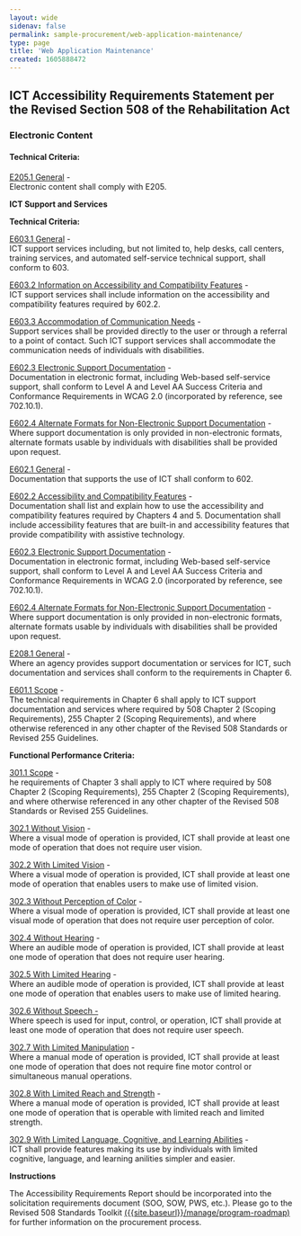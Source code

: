 ```yaml
---
layout: wide 
sidenav: false 
permalink: sample-procurement/web-application-maintenance/
type: page
title: 'Web Application Maintenance'
created: 1605888472
---
```


## ICT Accessibility Requirements Statement per the Revised Section 508 of the Rehabilitation Act

### Electronic Content

#### Technical Criteria:

[E205.1 General][1] -  
Electronic content shall comply with E205.

  


**ICT Support and Services**

**Technical Criteria:**

[E603.1 General][2] -  
ICT support services including, but not limited to, help desks, call centers, training services, and automated self-service technical support, shall conform to 603.

[E603.2 Information on Accessibility and Compatibility Features][2] -  
ICT support services shall include information on the accessibility and compatibility features required by 602.2.

[E603.3 Accommodation of Communication Needs][2] -  
Support services shall be provided directly to the user or through a referral to a point of contact. Such ICT support services shall accommodate the communication needs of individuals with disabilities.

[E602.3 Electronic Support Documentation][3] -  
Documentation in electronic format, including Web-based self-service support, shall conform to Level A and Level AA Success Criteria and Conformance Requirements in WCAG 2.0 (incorporated by reference, see 702.10.1).

[E602.4 Alternate Formats for Non-Electronic Support Documentation][3] -  
Where support documentation is only provided in non-electronic formats, alternate formats usable by individuals with disabilities shall be provided upon request.

[E602.1 General][4] -  
Documentation that supports the use of ICT shall conform to 602.

[E602.2 Accessibility and Compatibility Features][4] -  
Documentation shall list and explain how to use the accessibility and compatibility features required by Chapters 4 and 5. Documentation shall include accessibility features that are built-in and accessibility features that provide compatibility with assistive technology.

[E602.3 Electronic Support Documentation][4] -  
Documentation in electronic format, including Web-based self-service support, shall conform to Level A and Level AA Success Criteria and Conformance Requirements in WCAG 2.0 (incorporated by reference, see 702.10.1).

[E602.4 Alternate Formats for Non-Electronic Support Documentation][4] -  
Where support documentation is only provided in non-electronic formats, alternate formats usable by individuals with disabilities shall be provided upon request.

[E208.1 General][5] -  
Where an agency provides support documentation or services for ICT, such documentation and services shall conform to the requirements in Chapter 6.

[E601.1 Scope][5] -  
The technical requirements in Chapter 6 shall apply to ICT support documentation and services where required by 508 Chapter 2 (Scoping Requirements), 255 Chapter 2 (Scoping Requirements), and where otherwise referenced in any other chapter of the Revised 508 Standards or Revised 255 Guidelines.

  


**Functional Performance Criteria:**

[301.1 Scope][6] -  
he requirements of Chapter 3 shall apply to ICT where required by 508 Chapter 2 (Scoping Requirements), 255 Chapter 2 (Scoping Requirements), and where otherwise referenced in any other chapter of the Revised 508 Standards or Revised 255 Guidelines.

[302.1 Without Vision][7] -  
Where a visual mode of operation is provided, ICT shall provide at least one mode of operation that does not require user vision.

[302.2 With Limited Vision][7] -  
Where a visual mode of operation is provided, ICT shall provide at least one mode of operation that enables users to make use of limited vision.

[302.3 Without Perception of Color][7] -  
Where a visual mode of operation is provided, ICT shall provide at least one visual mode of operation that does not require user perception of color.

[302.4 Without Hearing][7] -  
Where an audible mode of operation is provided, ICT shall provide at least one mode of operation that does not require user hearing.

[302.5 With Limited Hearing][7] -  
Where an audible mode of operation is provided, ICT shall provide at least one mode of operation that enables users to make use of limited hearing.

[302.6 Without Speech -][7]  
Where speech is used for input, control, or operation, ICT shall provide at least one mode of operation that does not require user speech.

[302.7 With Limited Manipulation][7] -  
Where a manual mode of operation is provided, ICT shall provide at least one mode of operation that does not require fine motor control or simultaneous manual operations.

[302.8 With Limited Reach and Strength][7] -  
Where a manual mode of operation is provided, ICT shall provide at least one mode of operation that is operable with limited reach and limited strength.

[302.9 With Limited Language, Cognitive, and Learning Abilities][7] -  
ICT shall provide features making its use by individuals with limited cognitive, language, and learning anilities simpler and easier.

  


**Instructions**

The Accessibility Requirements Report should be incorporated into the solicitation requirements document (SOO, SOW, PWS, etc.). Please go to the Revised 508 Standards Toolkit [({{site.baseurl}}/manage/program-roadmap)][8] for further information on the procurement process.

 [1]: {{site.baseurl}}/ict-accessibility#e205_1_general
 [2]: {{site.baseurl}}/ict-accessibility#e603_1__e603_2__e603_3
 [3]: {{site.baseurl}}/ict-accessibility#e602_3__e602_4
 [4]: {{site.baseurl}}/ict-accessibility#e602_1_general
 [5]: {{site.baseurl}}/ict-accessibility#e208_1_general
 [6]: {{site.baseurl}}/ict-accessibility#e301_1
 [7]: {{site.baseurl}}/ict-accessibility#e302_1
 [8]: {{site.baseurl}}/manage/program-roadmap